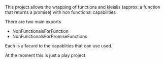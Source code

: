 This project allows the wrapping of functions and kleislis (approx: a function that returns a promise) with
non functional capabilities

There are two main exports
* NonFunctionalsForFunction 
* NonFunctionalsForPromiseFunctions

Each is a facard to the capablities that can use used.

At the moment this is just a play project